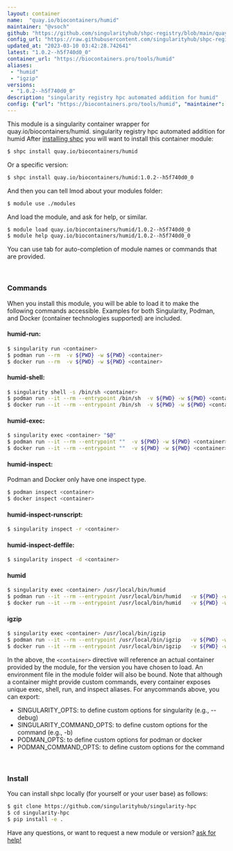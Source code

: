 ```yaml
---
layout: container
name:  "quay.io/biocontainers/humid"
maintainer: "@vsoch"
github: "https://github.com/singularityhub/shpc-registry/blob/main/quay.io/biocontainers/humid/container.yaml"
config_url: "https://raw.githubusercontent.com/singularityhub/shpc-registry/main/quay.io/biocontainers/humid/container.yaml"
updated_at: "2023-03-10 03:42:28.742641"
latest: "1.0.2--h5f740d0_0"
container_url: "https://biocontainers.pro/tools/humid"
aliases:
 - "humid"
 - "igzip"
versions:
 - "1.0.2--h5f740d0_0"
description: "singularity registry hpc automated addition for humid"
config: {"url": "https://biocontainers.pro/tools/humid", "maintainer": "@vsoch", "description": "singularity registry hpc automated addition for humid", "latest": {"1.0.2--h5f740d0_0": "sha256:92ffab70af8abdad85fde89082996a41034d2fc84d9411737874feee0dc56607"}, "tags": {"1.0.2--h5f740d0_0": "sha256:92ffab70af8abdad85fde89082996a41034d2fc84d9411737874feee0dc56607"}, "docker": "quay.io/biocontainers/humid", "aliases": {"humid": "/usr/local/bin/humid", "igzip": "/usr/local/bin/igzip"}}
---
```


This module is a singularity container wrapper for quay.io/biocontainers/humid.
singularity registry hpc automated addition for humid
After [installing shpc](#install) you will want to install this container module:


```bash
$ shpc install quay.io/biocontainers/humid
```

Or a specific version:

```bash
$ shpc install quay.io/biocontainers/humid:1.0.2--h5f740d0_0
```

And then you can tell lmod about your modules folder:

```bash
$ module use ./modules
```

And load the module, and ask for help, or similar.

```bash
$ module load quay.io/biocontainers/humid/1.0.2--h5f740d0_0
$ module help quay.io/biocontainers/humid/1.0.2--h5f740d0_0
```

You can use tab for auto-completion of module names or commands that are provided.

<br>

### Commands

When you install this module, you will be able to load it to make the following commands accessible.
Examples for both Singularity, Podman, and Docker (container technologies supported) are included.

#### humid-run:

```bash
$ singularity run <container>
$ podman run --rm  -v ${PWD} -w ${PWD} <container>
$ docker run --rm  -v ${PWD} -w ${PWD} <container>
```

#### humid-shell:

```bash
$ singularity shell -s /bin/sh <container>
$ podman run --it --rm --entrypoint /bin/sh  -v ${PWD} -w ${PWD} <container>
$ docker run --it --rm --entrypoint /bin/sh  -v ${PWD} -w ${PWD} <container>
```

#### humid-exec:

```bash
$ singularity exec <container> "$@"
$ podman run --it --rm --entrypoint ""  -v ${PWD} -w ${PWD} <container> "$@"
$ docker run --it --rm --entrypoint ""  -v ${PWD} -w ${PWD} <container> "$@"
```

#### humid-inspect:

Podman and Docker only have one inspect type.

```bash
$ podman inspect <container>
$ docker inspect <container>
```

#### humid-inspect-runscript:

```bash
$ singularity inspect -r <container>
```

#### humid-inspect-deffile:

```bash
$ singularity inspect -d <container>
```


#### humid

```bash
$ singularity exec <container> /usr/local/bin/humid
$ podman run --it --rm --entrypoint /usr/local/bin/humid   -v ${PWD} -w ${PWD} <container> -c " $@"
$ docker run --it --rm --entrypoint /usr/local/bin/humid   -v ${PWD} -w ${PWD} <container> -c " $@"
```


#### igzip

```bash
$ singularity exec <container> /usr/local/bin/igzip
$ podman run --it --rm --entrypoint /usr/local/bin/igzip   -v ${PWD} -w ${PWD} <container> -c " $@"
$ docker run --it --rm --entrypoint /usr/local/bin/igzip   -v ${PWD} -w ${PWD} <container> -c " $@"
```



In the above, the `<container>` directive will reference an actual container provided
by the module, for the version you have chosen to load. An environment file in the
module folder will also be bound. Note that although a container
might provide custom commands, every container exposes unique exec, shell, run, and
inspect aliases. For anycommands above, you can export:

 - SINGULARITY_OPTS: to define custom options for singularity (e.g., --debug)
 - SINGULARITY_COMMAND_OPTS: to define custom options for the command (e.g., -b)
 - PODMAN_OPTS: to define custom options for podman or docker
 - PODMAN_COMMAND_OPTS: to define custom options for the command

<br>

### Install

You can install shpc locally (for yourself or your user base) as follows:

```bash
$ git clone https://github.com/singularityhub/singularity-hpc
$ cd singularity-hpc
$ pip install -e .
```

Have any questions, or want to request a new module or version? [ask for help!](https://github.com/singularityhub/singularity-hpc/issues)